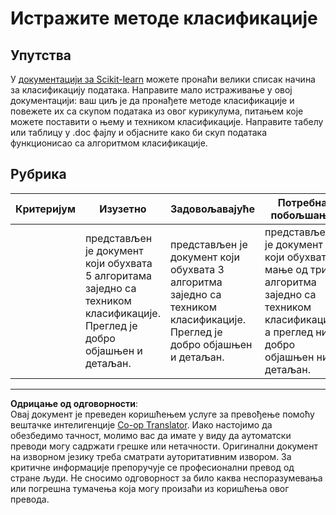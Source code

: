 <!--
CO_OP_TRANSLATOR_METADATA:
{
  "original_hash": "b2a01912beb24cfb0007f83594dba801",
  "translation_date": "2025-09-05T13:20:19+00:00",
  "source_file": "4-Classification/1-Introduction/assignment.md",
  "language_code": "sr"
}
-->
# Истражите методе класификације

## Упутства

У [документацији за Scikit-learn](https://scikit-learn.org/stable/supervised_learning.html) можете пронаћи велики списак начина за класификацију података. Направите мало истраживање у овој документацији: ваш циљ је да пронађете методе класификације и повежете их са скупом података из овог курикулума, питањем које можете поставити о њему и техником класификације. Направите табелу или таблицу у .doc фајлу и објасните како би скуп података функционисао са алгоритмом класификације.

## Рубрика

| Критеријум | Изузетно                                                                                                                           | Задовољавајуће                                                                                                                     | Потребна побољшања                                                                                                                                             |
| ---------- | ----------------------------------------------------------------------------------------------------------------------------------- | ---------------------------------------------------------------------------------------------------------------------------------- | ------------------------------------------------------------------------------------------------------------------------------------------------------------- |
|            | представљен је документ који обухвата 5 алгоритама заједно са техником класификације. Преглед је добро објашњен и детаљан.            | представљен је документ који обухвата 3 алгоритма заједно са техником класификације. Преглед је добро објашњен и детаљан.            | представљен је документ који обухвата мање од три алгоритма заједно са техником класификације, а преглед није добро објашњен нити детаљан.                      |

---

**Одрицање од одговорности**:  
Овај документ је преведен коришћењем услуге за превођење помоћу вештачке интелигенције [Co-op Translator](https://github.com/Azure/co-op-translator). Иако настојимо да обезбедимо тачност, молимо вас да имате у виду да аутоматски преводи могу садржати грешке или нетачности. Оригинални документ на изворном језику треба сматрати ауторитативним извором. За критичне информације препоручује се професионални превод од стране људи. Не сносимо одговорност за било каква неспоразумевања или погрешна тумачења која могу произаћи из коришћења овог превода.